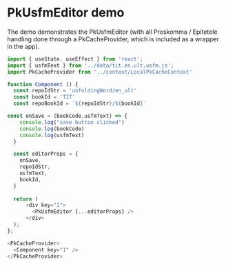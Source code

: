 # PkUsfmEditor demo

The demo demonstrates the PkUsfmEditor (with all Proskomma / Epitetele handling done through a PkCacheProvider, 
 which is included as a wrapper in the app).

```js
import { useState, useEffect } from 'react';
import { usfmText } from '../data/tit.en.ult.usfm.js';
import PkCacheProvider from '../context/LocalPkCacheContext'

function Component () {
  const repoIdStr = 'unfoldingWord/en_ult'
  const bookId = 'TIT'
  const repoBookId = `${repoIdStr}/${bookId}`

const onSave = (bookCode,usfmText) => {
    console.log("save button clicked")
    console.log(bookCode)
    console.log(usfmText)
  }

  const editorProps = {
    onSave,
    repoIdStr,
    usfmText,
    bookId,
  }
  
  return (
      <div key="1">
        <PkUsfmEditor {...editorProps} />
      </div>
  );
};  

<PkCacheProvider>
  <Component key="1" />
</PkCacheProvider>

```
